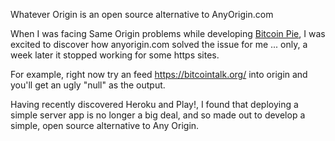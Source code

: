 Whatever Origin is an open source alternative to AnyOrigin.com

When I was facing Same Origin problems while developing [Bitcoin Pie](http://bitcoinpie.com/), I was excited to discover how anyorigin.com solved the issue for me ... only, a week later it stopped working for some https sites.

For example, right now try an feed https://bitcointalk.org/ into origin and you'll get an ugly "null" as the output.

Having recently discovered Heroku and Play!, I found that deploying a simple server app is no longer a big deal, and so made out to develop a simple, open source alternative to Any Origin.
